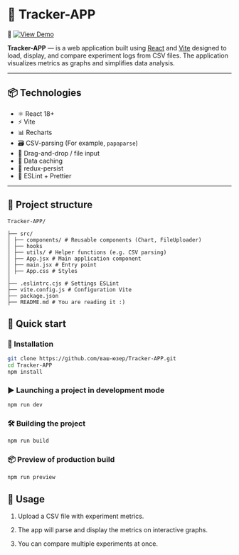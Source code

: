 # 🚀 Tracker-APP

🔗 [![View Demo](https://img.shields.io/badge/Live-Demo-blue?style=for-the-badge)](https://alex1go.github.io/Tracker-APP/)

**Tracker-APP** — is a web application built using [React](https://reactjs.org/) and [Vite](https://vitejs.dev/) designed to load, display, and compare experiment logs from CSV files. The application visualizes metrics as graphs and simplifies data analysis.

---

## 📦 Technologies

- ⚛️ React 18+
- ⚡ Vite
- 📊 Recharts
- 🗃️ CSV-parsing (For example, `papaparse`)
- 📁 Drag-and-drop / file input
- 🧠 Data caching
- 💾 redux-persist
- 🎯 ESLint + Prettier

---

## 📂 Project structure
```
Tracker-APP/

├── src/
│ ├── components/ # Reusable components (Chart, FileUploader)
│ ├── hooks
│ ├── utils/ # Helper functions (e.g. CSV parsing)
│ ├── App.jsx # Main application component
│ ├── main.jsx # Entry point
│ ├── App.css # Styles
│
├── .eslintrc.cjs # Settings ESLint
├── vite.config.js # Configuration Vite
├── package.json
├── README.md # You are reading it :)
```
## 🚀 Quick start

### 🔧 Installation

```bash
git clone https://github.com/ваш-юзер/Tracker-APP.git
cd Tracker-APP
npm install
```
###  ▶️ Launching a project in development mode
```bash
npm run dev
```
###  🛠 Building the project
```bash
npm run build
```
###  📦 Preview of production build
```bash
npm run preview
```
##  📁 Usage
1. Upload a CSV file with experiment metrics.

2. The app will parse and display the metrics on interactive graphs.

3. You can compare multiple experiments at once.